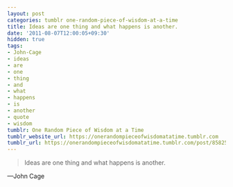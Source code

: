 ```yaml
---
layout: post
categories: tumblr one-random-piece-of-wisdom-at-a-time
title: Ideas are one thing and what happens is another.
date: '2011-08-07T12:00:05+09:30'
hidden: true
tags:
- John-Cage
- ideas
- are
- one
- thing
- and
- what
- happens
- is
- another
- quote
- wisdom
tumblr: One Random Piece of Wisdom at a Time
tumblr_website_url: https://onerandompieceofwisdomatatime.tumblr.com
tumblr_url: https://onerandompieceofwisdomatatime.tumblr.com/post/8582544712/ideas-are-one-thing-and-what-happens-is-another
---
```

> Ideas are one thing and what happens is another.

—John Cage

